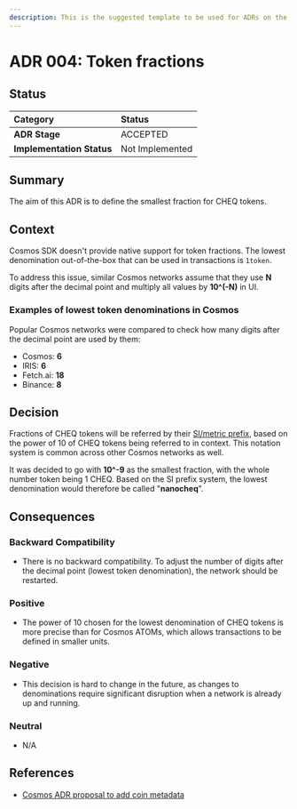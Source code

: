 ```yaml
---
description: This is the suggested template to be used for ADRs on the cheqd-node project.
---
```


# ADR 004: Token fractions

## Status

| Category | Status |
| :--- | :--- |
| **ADR Stage** | ACCEPTED |
| **Implementation Status** | Not Implemented |

## Summary

The aim of this ADR is to define the smallest fraction for CHEQ tokens.

## Context

Cosmos SDK doesn't provide native support for token fractions. The lowest denomination out-of-the-box that can be used in transactions is `1token`.

To address this issue, similar Cosmos networks assume that they use **N** digits after the decimal point and multiply all values by **10^\(-N\)** in UI.

### Examples of lowest token denominations in Cosmos

Popular Cosmos networks were compared to check how many digits after the decimal point are used by them:

* Cosmos: **6**
* IRIS: **6**
* Fetch.ai: **18**
* Binance: **8**

## Decision

Fractions of CHEQ tokens will be referred by their [SI/metric prefix](https://en.wikipedia.org/wiki/Metric_prefix#List_of_SI_prefixes), based on the power of 10 of CHEQ tokens being referred to in context. This notation system is common across other Cosmos networks as well.

It was decided to go with **10^-9** as the smallest fraction, with the whole number token being 1 CHEQ. Based on the SI prefix system, the lowest denomination would therefore be called "**nanocheq**".

## Consequences

### Backward Compatibility

* There is no backward compatibility. To adjust the number of digits after the decimal point \(lowest token denomination\), the network should be restarted.

### Positive

* The power of 10 chosen for the lowest denomination of CHEQ tokens is more precise than for Cosmos ATOMs, which allows transactions to be defined in smaller units.

### Negative

* This decision is hard to change in the future, as changes to denominations require significant disruption when a network is already up and running.

### Neutral

* N/A

## References

* [Cosmos ADR proposal to add coin metadata](https://docs.cosmos.network/master/architecture/adr-024-coin-metadata.html)

